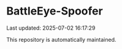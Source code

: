 # BattleEye-Spoofer

Last updated: 2025-07-02 16:17:29

This repository is automatically maintained.
